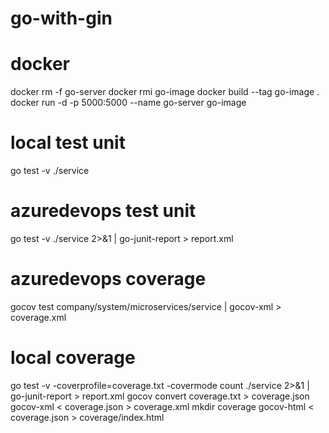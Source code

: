 # go-with-gin

# docker
docker rm -f go-server
docker rmi go-image
docker build --tag go-image .
docker run -d -p 5000:5000 --name go-server go-image

# local test unit
go test -v ./service

# azuredevops test unit
go test -v ./service 2>&1 | go-junit-report > report.xml

# azuredevops coverage
gocov test company/system/microservices/service | gocov-xml > coverage.xml

# local coverage
go test -v -coverprofile=coverage.txt -covermode count ./service 2>&1 | go-junit-report > report.xml
gocov convert coverage.txt > coverage.json
gocov-xml < coverage.json > coverage.xml
mkdir coverage
gocov-html < coverage.json > coverage/index.html